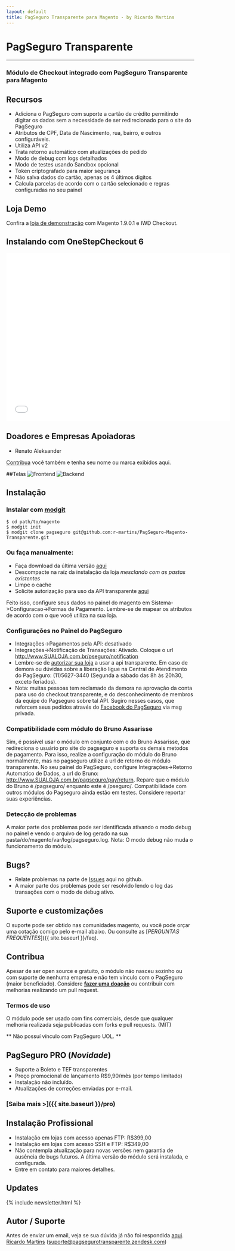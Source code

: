 ```yaml
---
layout: default
title: PagSeguro Transparente para Magento - by Ricardo Martins
---
```


# PagSeguro Transparente
***

### Módulo de Checkout integrado com PagSeguro Transparente para Magento

## Recursos
* Adiciona o PagSeguro com suporte a cartão de crédito permitindo digitar os dados sem a necessidade de ser redirecionado para o site do PagSeguro
* Atributos de CPF, Data de Nascimento, rua, bairro, e outros configuráveis.
* Utiliza API v2
* Trata retorno automático com atualizações do pedido
* Modo de debug com logs detalhados
* Modo de testes usando Sandbox opcional
* Token criptografado para maior segurança
* Não salva dados do cartão, apenas os 4 últimos digitos
* Calcula parcelas de acordo com o cartão selecionado e regras configuradas no seu painel

## Loja Demo
Confira a <a href="http://pagseguro-exemplo.ricardomartins.net.br/" target="_blank">loja de demonstração</a> com Magento 1.9.0.1 e IWD Checkout.

## Instalando com OneStepCheckout 6
<iframe width="600" height="450" src="//www.youtube.com/embed/sPyTsXW7JbI?rel=0" frameborder="0" allowfullscreen></iframe>

## Doadores e Empresas Apoiadoras
* Renato Aleksander

[Contribua](https://pagseguro.uol.com.br/checkout/v2/donation.html?currency=BRL&receiverEmail=ricardo@ricardomartins.info) você também e tenha seu nome ou marca exibidos aqui.

##Telas
![Frontend](http://r-martins.github.io/PagSeguro-Magento-Transparente/images/sshot-frontend.png)
![Backend](http://r-martins.github.io/PagSeguro-Magento-Transparente/images/sshot-backend.png)

## Instalação


### Instalar com [modgit](https://github.com/jreinke/modgit)
    $ cd path/to/magento
    $ modgit init
    $ modgit clone pagseguro git@github.com:r-martins/PagSeguro-Magento-Transparente.git

### Ou faça manualmente:

* Faça download da última versão [aqui](https://github.com/r-martins/PagSeguro-Magento-Transparente/downloads)
* Descompacte na raíz da instalação da loja *mesclando com as pastas existentes*
* Limpe o cache
* Solicite autorização para uso da API transparente [aqui](https://pagseguro.uol.com.br/receba-pagamentos.jhtml#checkout-transparent)

Feito isso, configure seus dados no painel do magento em Sistema->Configuracao->Formas de Pagamento. Lembre-se de mapear os atributos de acordo com o que você utiliza na sua loja.

### Configurações no Painel do PagSeguro
* Integrações->Pagamentos pela API: desativado
* Integrações->Notificação de Transações: Ativado. Coloque o url http://www.SUALOJA.com.br/pseguro/notification
* Lembre-se de [autorizar sua loja](https://pagseguro.uol.com.br/receba-pagamentos.jhtml#checkout-transparent) a usar a api transparente. Em caso de demora ou dúvidas sobre a liberação ligue na Central de Atendimento do PagSeguro: (11)5627-3440 (Segunda a sábado das 8h às 20h30, exceto feriados). 
* Nota: muitas pessoas tem reclamado da demora na aprovação da conta para uso do checkout transparente, e do desconhecimento de membros da equipe do Pagseguro sobre tal API. Sugiro nesses casos, que reforcem seus pedidos através do [Facebook do PagSeguro](https://www.facebook.com/pagseguro) via msg privada.

### Compatibilidade com módulo do Bruno Assarisse
Sim, é possível usar o módulo em conjunto com o do Bruno Assarisse, que redireciona o usuário pro site do pagseguro e suporta os demais metodos de pagamento. Para isso, realize a configuração do módulo do Bruno normalmente, mas no pagseguro utilize a url de retorno do módulo transparente.
No seu painel do PagSeguro, configure Integrações->Retorno Automatico de Dados, a url do Bruno: http://www.SUALOJA.com.br/pagseguro/pay/return.
Repare que o módulo do Bruno é /pagseguro/ enquanto este é /pseguro/.
Compatibilidade com outros módulos do Pagseguro ainda estão em testes. Considere reportar suas experiências.

### Detecção de problemas
A maior parte dos problemas pode ser identificada ativando o modo debug no painel e vendo o arquivo de log gerado na sua pasta/do/magento/var/log/pagseguro.log. 
Nota: O modo debug não muda o funcionamento do módulo.

## Bugs?
* Relate problemas na parte de [Issues](https://github.com/r-martins/PagSeguro-Magento-Transparente/issues) aqui no github.
* A maior parte dos problemas pode ser resolvido lendo o log das transações com o modo de debug ativo.

## Suporte e customizações
O suporte pode ser obtido nas comunidades magento, ou você pode orçar uma cotação comigo pelo e-mail abaixo.
Ou consulte as [*PERGUNTAS FREQUENTES*]({{ site.baseurl }}/faq).

## Contribua
Apesar de ser open source e gratuito, o módulo não nasceu sozinho ou com suporte de nenhuma empresa e não tem vínculo com o PagSeguro (maior beneficiado). Considere [**fazer uma doação**](https://pagseguro.uol.com.br/checkout/v2/donation.html?currency=BRL&receiverEmail=ricardo@ricardomartins.info) ou contribuir com melhorias realizando um pull request.

### Termos de uso
O módulo pode ser usado com fins comerciais, desde que qualquer melhoria realizada seja publicadas com forks e pull requests. (MIT)

** Não possuí vínculo com PagSeguro UOL. **

## PagSeguro PRO (_Novidade_)
* Suporte a Boleto e TEF transparentes
* Preço promocional de lançamento R$9,90/mês (por tempo limitado)
* Instalação não incluído.
* Atualizações de correções enviadas por e-mail.

### [Saiba mais &gt;]({{ site.baseurl }}/pro)


## Instalação Profissional
* Instalação em lojas com acesso apenas FTP: R$399,00
* Instalação em lojas com acesso SSH e FTP: R$349,00
* Não contempla atualização para novas versões nem garantia de ausência de bugs futuros. A última versão do módulo será instalada, e configurada.
* Entre em contato para maiores detalhes.


## Updates
{% include newsletter.html %}

## Autor / Suporte
Antes de enviar um email, veja se sua dúvida já não foi respondida [aqui](faq).<br/>
[Ricardo Martins](http://ricardomartins.net.br/)  (<suporte@pagsegurotransparente.zendesk.com>)



<script type="text/javascript">
$(document).ready(function(){
$("nav ul").append("<li class='tag-faq'><a href='faq'>Perguntas Frequentes</a></li>");
});
</script>

